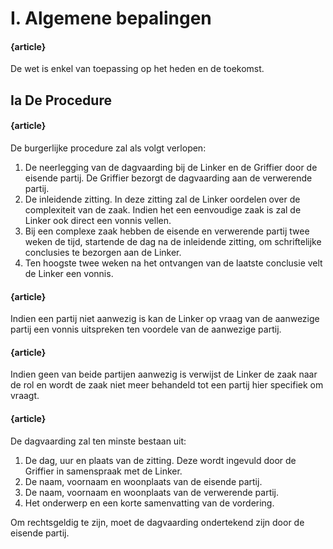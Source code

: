 # I. Algemene bepalingen

#### {article}
De wet is enkel van toepassing op het heden en de toekomst.

## Ia De Procedure

#### {article}
De burgerlijke procedure zal als volgt verlopen:

1. De neerlegging van de dagvaarding bij de Linker en de Griffier door de eisende partij. De Griffier bezorgt de dagvaarding aan de verwerende partij.
2. De inleidende zitting. In deze zitting zal de Linker oordelen over de complexiteit van de zaak. Indien het een eenvoudige zaak is zal de Linker ook direct een vonnis vellen.
3. Bij een complexe zaak hebben de eisende en verwerende partij twee weken de tijd, startende de dag na de inleidende zitting, om schriftelijke conclusies te bezorgen aan de Linker.
4. Ten hoogste twee weken na het ontvangen van de laatste conclusie velt de Linker een vonnis.

#### {article}
Indien een partij niet aanwezig is kan de Linker op vraag van de aanwezige partij een vonnis uitspreken ten voordele van de aanwezige partij.

#### {article}
Indien geen van beide partijen aanwezig is verwijst de Linker de zaak naar de rol en wordt de zaak niet meer behandeld tot een partij hier specifiek om vraagt.

#### {article}
De dagvaarding zal ten minste bestaan uit:

1. De dag, uur en plaats van de zitting. Deze wordt ingevuld door de Griffier in samenspraak met de Linker.
2. De naam, voornaam en woonplaats van de eisende partij.
3. De naam, voornaam en woonplaats van de verwerende partij.
4. Het onderwerp en een korte samenvatting van de vordering.

Om rechtsgeldig te zijn, moet de dagvaarding ondertekend zijn door de eisende partij.